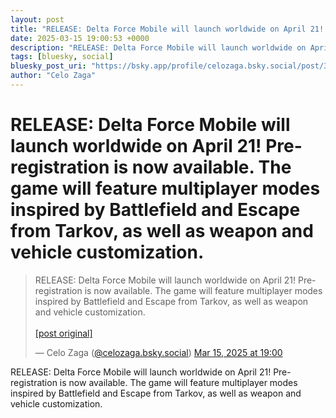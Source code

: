 ```yaml
---
layout: post
title: "RELEASE: Delta Force Mobile will launch worldwide on April 21! Pre-registration is now available. The game will feature multiplayer modes inspired by Battlefield and Escape from Tarkov, as well as weapon and vehicle customization."
date: 2025-03-15 19:00:53 +0000
description: "RELEASE: Delta Force Mobile will launch worldwide on April 21! Pre-registration is now available. The game will feature multiplayer modes inspired by Ba..."
tags: [bluesky, social]
bluesky_post_uri: "https://bsky.app/profile/celozaga.bsky.social/post/3lkgsq3u5js2z"
author: "Celo Zaga"
---
```


<h1 class="bluesky-post-title">RELEASE: Delta Force Mobile will launch worldwide on April 21! Pre-registration is now available. The game will feature multiplayer modes inspired by Battlefield and Escape from Tarkov, as well as weapon and vehicle customization.</h1>


<blockquote class="bluesky-embed" data-bluesky-uri="at://did:plc:lmh6rennptq77inaztnovw4b/app.bsky.feed.post/3lkgsq3u5js2z" data-bluesky-embed-color-mode="system">
<p lang="">RELEASE: Delta Force Mobile will launch worldwide on April 21! Pre-registration is now available. The game will feature multiplayer modes inspired by Battlefield and Escape from Tarkov, as well as weapon and vehicle customization.<br><br><a href="https://bsky.app/profile/celozaga.bsky.social/post/3lkgsq3u5js2z">[post original]</a></p>
&mdash; Celo Zaga (<a href="https://bsky.app/profile/did:plc:lmh6rennptq77inaztnovw4b">@celozaga.bsky.social</a>) <a href="https://bsky.app/profile/celozaga.bsky.social/post/3lkgsq3u5js2z">Mar 15, 2025 at 19:00</a>
</blockquote>
<script async src="https://embed.bsky.app/static/embed.js" charset="utf-8"></script>


<p class="bluesky-post-description">RELEASE: Delta Force Mobile will launch worldwide on April 21! Pre-registration is now available. The game will feature multiplayer modes inspired by Battlefield and Escape from Tarkov, as well as weapon and vehicle customization.</p>
